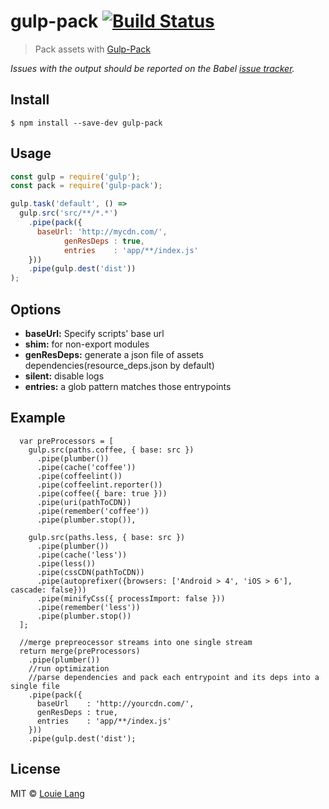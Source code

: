 # gulp-pack [![Build Status](https://travis-ci.org/babel/gulp-pack.svg?branch=master)](https://travis-ci.org/pack/gulp-pack)

> Pack assets with [Gulp-Pack](https://github.com/cainiaokan/gulp-pack)

*Issues with the output should be reported on the Babel [issue tracker](https://github.com/cainiaokan/gulp-pack/issues).*

## Install
```
$ npm install --save-dev gulp-pack
```

## Usage

```js
const gulp = require('gulp');
const pack = require('gulp-pack');

gulp.task('default', () =>
  gulp.src('src/**/*.*')
    .pipe(pack({
      baseUrl: 'http://mycdn.com/',
            genResDeps : true,
            entries    : 'app/**/index.js'
    }))
    .pipe(gulp.dest('dist'))
);
```

## Options

* __baseUrl:__ 
    Specify scripts' base url
* __shim:__ for non-export modules
* __genResDeps:__ generate a json file of assets dependencies(resource_deps.json by default)
* __silent:__ disable logs
* __entries:__ a glob pattern matches those entrypoints

## Example
```
  var preProcessors = [
    gulp.src(paths.coffee, { base: src })
      .pipe(plumber())
      .pipe(cache('coffee'))
      .pipe(coffeelint())
      .pipe(coffeelint.reporter())
      .pipe(coffee({ bare: true }))
      .pipe(uri(pathToCDN))
      .pipe(remember('coffee'))
      .pipe(plumber.stop()),

    gulp.src(paths.less, { base: src })
      .pipe(plumber())
      .pipe(cache('less'))
      .pipe(less())
      .pipe(cssCDN(pathToCDN))
      .pipe(autoprefixer({browsers: ['Android > 4', 'iOS > 6'], cascade: false}))
      .pipe(minifyCss({ processImport: false }))
      .pipe(remember('less'))
      .pipe(plumber.stop())
  ];

  //merge prepreocessor streams into one single stream
  return merge(preProcessors)
    .pipe(plumber())
    //run optimization
    //parse dependencies and pack each entrypoint and its deps into a single file
    .pipe(pack({
      baseUrl    : 'http://yourcdn.com/',
      genResDeps : true,
      entries    : 'app/**/index.js'
    }))
    .pipe(gulp.dest('dist');
```
## License

MIT © [Louie Lang](https://github.com/cainiaokan)


